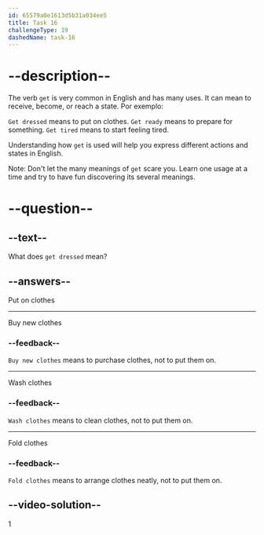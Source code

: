 ```yaml
---
id: 65579a0e1613d5b31a034ee5
title: Task 16
challengeType: 19
dashedName: task-16
---
```


# --description--

The verb `get` is very common in English and has many uses. It can mean to receive, become, or reach a state. Por exemplo:

`Get dressed` means to put on clothes. `Get ready` means to prepare for something. `Get tired` means to start feeling tired.

Understanding how `get` is used will help you express different actions and states in English.

Note: Don't let the many meanings of `get` scare you. Learn one usage at a time and try to have fun discovering its several meanings.

# --question--

## --text--

What does `get dressed` mean?

## --answers--

Put on clothes

---

Buy new clothes

### --feedback--

`Buy new clothes` means to purchase clothes, not to put them on.

---

Wash clothes

### --feedback--

`Wash clothes` means to clean clothes, not to put them on.

---

Fold clothes

### --feedback--

`Fold clothes` means to arrange clothes neatly, not to put them on.

## --video-solution--

1
